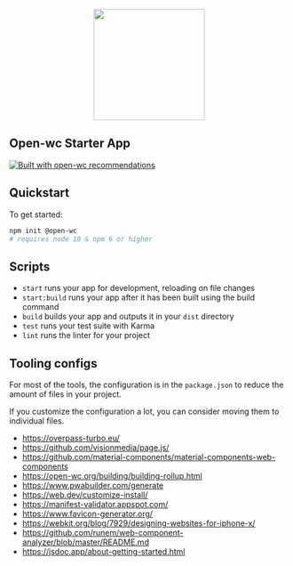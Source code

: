 <p align="center">
  <img width="200" src="https://open-wc.org/hero.png"></img>
</p>

## Open-wc Starter App

[![Built with open-wc recommendations](https://img.shields.io/badge/built%20with-open--wc-blue.svg)](https://github.com/open-wc)

## Quickstart

To get started:

```sh
npm init @open-wc
# requires node 10 & npm 6 or higher
```

## Scripts

- `start` runs your app for development, reloading on file changes
- `start:build` runs your app after it has been built using the build command
- `build` builds your app and outputs it in your `dist` directory
- `test` runs your test suite with Karma
- `lint` runs the linter for your project

## Tooling configs

For most of the tools, the configuration is in the `package.json` to reduce the amount of files in your project.

If you customize the configuration a lot, you can consider moving them to individual files.

- https://overpass-turbo.eu/
- https://github.com/visionmedia/page.js/
- https://github.com/material-components/material-components-web-components
- https://open-wc.org/building/building-rollup.html
- https://www.pwabuilder.com/generate
- https://web.dev/customize-install/
- https://manifest-validator.appspot.com/
- https://www.favicon-generator.org/
- https://webkit.org/blog/7929/designing-websites-for-iphone-x/
- https://github.com/runem/web-component-analyzer/blob/master/README.md
- https://jsdoc.app/about-getting-started.html
